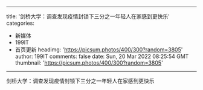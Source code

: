 
---
title: '剑桥大学：调查发现疫情封锁下三分之一年轻人在家感到更快乐'
categories: 
 - 新媒体
 - 199IT
 - 首页更新
headimg: 'https://picsum.photos/400/300?random=3805'
author: 199IT
comments: false
date: Sun, 20 Mar 2022 08:25:54 GMT
thumbnail: 'https://picsum.photos/400/300?random=3805'
---

<div>   
剑桥大学：调查发现疫情封锁下三分之一年轻人在家感到更快乐  
</div>
            
